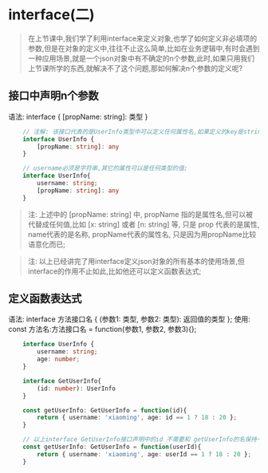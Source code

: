 # interface(二)
> 在上节课中,我们学了利用interface来定义对象,也学了如何定义非必填项的参数,但是在对象的定义中,往往不止这么简单,比如在业务逻辑中,有时会遇到一种应用场景,就是一个json对象中有不确定的n个参数,此时,如果只用我们上节课所学的东西,就解决不了这个问题,那如何解决n个参数的定义呢?

## 接口中声明n个参数
语法: interface { [propName: string]: 类型 }
```typescript
    // 注解: 该接口代表的是UserInfo类型中可以定义任何属性名,如果定义的key是string类型的,则value值可以是任何类型的值
    interface UserInfo {
        [propName: string]: any
    }

    // username必须是字符串,其它的属性可以是任何类型的值;
    interface UserInfo{
        username: string;
        [propName: string]: any
    }
```
>注: 上述中的 [propName: string] 中,  propName 指的是属性名,但可以被代替成任何值,比如 [x: string] 或者 [n: string] 等, 只是 prop 代表的是属性, name代表的是名称, propName代表的属性名, 只是因为用propName比较语意化而已;

>注: 以上已经讲完了用interface定义json对象的所有基本的使用场景,但interface的作用不止如此,比如他还可以定义函数表达式;

## 定义函数表达式
语法:  interface 方法接口名 { (参数1: 类型, 参数2: 类型): 返回值的类型 };
使用: const 方法名:方法接口名 = function(参数1, 参数2, 参数3){};
```typescript
    interface UserInfo {
        username: string;
        age: number;
    }

    interface GetUserInfo{
        (id: number): UserInfo
    }

    const getUserInfo: GetUserInfo = function(id){
        return { username: 'xiaoming', age: id == 1 ? 18 : 20 };
    }

    // 以上interface GetUserInfo接口声明中的id 不需要和 getUserInfo的名保持一致,其实也可以把id换成userId:
    const getUserInfo: GetUserInfo = function(userId){
        return { username: 'xiaoming', age: userId == 1 ? 18 : 20 };
    }
```

